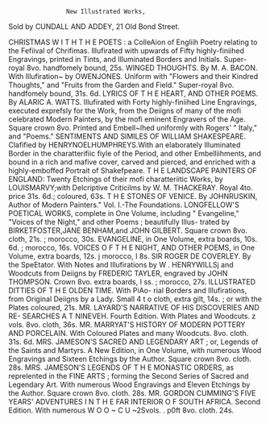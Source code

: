                     New Illustrated Works,
Sold by CUNDALL                  AND     ADDEY,            21   Old Bond Street.

CHRISTMAS W I T H T H E POETS : a ColleAion of Engliih Poetry
   relating to the Fefiival of Chrifimas. Illufirated with upwards of Fifty highly-finiihed
   Engravings, printed in Tints, and Illuminated Borders and Initials. Super-royal 8vo.
   handfomely bound, 25s.
WINGED THOUGHTS.                    By M. A. BACON. With Illufiration~ by
   OWENJONES. Uniform with "Flowers and their Kindred Thoughts," and "Fruits
   from the Garden and Field." Super-royal 8vo. handfomely bound, 31s. 6d.
LYRICS OF T H E HEART, AND OTHER POEMS.                                      By ALARIC
                                                                                     A.
   WATTS. Illufirated with Forty highly-finiihed Line Engravings, executed exprefsly for
   the Work, from the Deiigns of many of the mofi celebrated Modern Painters, by the
   mofi eminent Engravers of the Age. Square crown 8vo. Printed and Embell~lhed
   uniformly with Rogers' " Italy," and "Poems."
SENTIMENTS AND SIMILES OF WILLIAM SHAKESPEARE.
   Clafified by HENRYNOELHUMPHREYS.With an elaborately Illuminated Border in the
   charatterifiic fiyle of the Period, and other Embelliihments, and bound in a rich and
   mafive cover, carved and pierced, and enriched with a highly-emboffed Portrait of
   Shakefpeare.
T H E LANDSCAPE PAINTERS OF ENGLAND: Twenty Etchings
   of their mofi charatteriitic Works, by LOUISMARVY;with Delcriptive Criticilms by
   W. M. THACKERAY.      Royal 4to. price 31s. 6d.; coloured, 63s.
T H E STONES OF VENICE.                      By JOHNRUSKIN,
                                                         Author of                   Modern
   Painters."   Vol. I.-The   Foundations.
LONGFELLOW'S POETICAL WORKS, complete in One Volume,
   including " Evangeline," "Voices of the Night," and other Poems ; beautifully Illus-
   trated by BIRKETFOSTER,JANE BENHAM,and JOHN GILBERT. Square crown 8vo.
   cloth, 21s. ; morocco, 30s.
     EVANGELINE, in One Volume, extra boards, 10s. 6d. ; morocco, 16s.
     VOICES O F T H E NIGHT, AND OTHER POEMS, in One Volume, extra
       boards, 12s. j morocco, I 8s.
SIR ROGER DE COVERLEY.                        By the SpeEtator. With Notes and
   Illufirations by W . HENRYWILLSj and Woodcuts from Deiigns by FREDERIC      TAYLER,
   engraved by JOHN THOMPSON.   Crown 8vo. extra boards, I ss. ; morocco, 27s.
ILLUSTRATED DITTIES OF T H E OLDEN TIME.                                        With PiAo-
   rial Borders and Illufirations, from Original Deiigns by a Lady.     Small 4 t o cloth, extra
   gilt, 14s. ; or with the Plates coloured, 21s.
MR. LAYARD'S NARRATIVE OF HIS DISCOVERIES AND RE-
   SEARCHES A T NINEVEH.             Fourth Edition. With Plates and Woodcuts.           z vols.
   8vo. cloth, 36s.
MR. MARRYAT'S                 HISTORY OF MODERN POTTERY AND
   PORCELAIN.        With Coloured Plates and many Woodcuts.          8vo. cloth.   31s. 6d.
MRS. JAMESON'S SACRED AND LEGENDARY ART ; or, Legends
   of the Saints and Martyrs. A New Edition, in One Volume, with numerous Wood
   Engravings and Sixteen Etchings by the Author. Square crown 8vo. cloth. 28s.
MRS. JAMESON'S LEGENDS OF T H E MONASTIC ORDERS, as
   reprelented in the FINE ARTS ; forming the Second Series of Sacred and Legendary
   Art. With numerous Wood Engravings and Eleven Etchings by the Author. Square
   crown 8vo. cloth. 28s.
MR. GORDON CUMMING'S FIVE YEARS' ADVENTURES I N
   T H E FAR INTERIOR O F SOUTH AFRICA.                   Second Edition.     With numerous
   W O O ~ C U ~2Svols.
                  .     p0ft 8vo. cloth. 24s.
